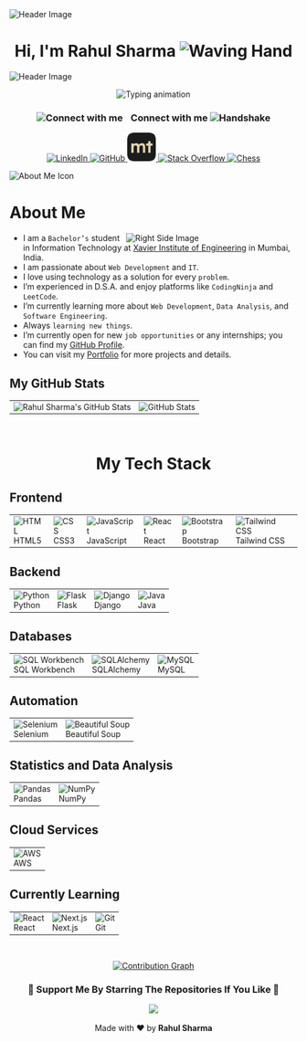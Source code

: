 <img src="https://user-images.githubusercontent.com/73097560/115834477-dbab4500-a447-11eb-908a-139a6edaec5c.gif" alt="Header Image">

<h1 align="center">Hi, I'm Rahul Sharma <img src="https://media.giphy.com/media/hvRJCLFzcasrR4ia7z/giphy.gif" width="35" alt="Waving Hand"></h1>

<p align="center"></p>

<img src="https://user-images.githubusercontent.com/73097560/115834477-dbab4500-a447-11eb-908a-139a6edaec5c.gif" alt="Header Image">

<p align="center">
    <img src="https://readme-typing-svg.herokuapp.com?font=Roboto&weight=900&color=cyan&size=25&center=true&vCenter=true&width=600&height=100&lines=🙏+NAMASTE+🙏;Passionate+about+Web+Development;Also+Web+Scraping+and+Data+Analysis;Touch+Typing+at+105++WPM+⌨️;Software+Development+Enthusiast;Active+Learner+and+Explorer;Always+Exploring+New+Technologies+💻" alt="Typing animation">
</p>

<h3 align="center">
    <img src="https://media.giphy.com/media/iY8CRBdQXODJSCERIr/giphy.gif" width="30" height="30" style="margin-right: 10px;" alt="Connect with me">
    Connect with me <img src='https://raw.githubusercontent.com/ShahriarShafin/ShahriarShafin/main/Assets/handshake.gif' width="50px" alt="Handshake">
</h3>

<p align="center">
    <div align="center">
        <a target="_blank" href="https://www.linkedin.com/in/rahul-sharma-133b57246/">
            <img src="https://img.icons8.com/doodle/40/000000/linkedin--v2.png" alt="LinkedIn">
        </a>
        <a target="_blank" href="https://github.com/rahul122703">
            <img src="https://img.icons8.com/doodle/40/000000/github--v1.png" alt="GitHub">
        </a>
        <a target="_blank" href="https://monkeytype.com/profile/rahul122703">
            <img src="https://raw.githubusercontent.com/monkeytype-hub/monkeytype-icon/master/monkeytype-icon/svg/alduin.svg" style="width:50px; aspect-ratio:1/1;" alt="Monkey Type">
        </a>
        <a target="_blank" href="https://stackoverflow.com/users/21504143/rahul-sharma">
            <img src="https://img.icons8.com/external-tal-revivo-color-tal-revivo/40/000000/external-stack-overflow-is-a-question-and-answer-site-for-professional-logo-color-tal-revivo.png" alt="Stack Overflow">
        </a>
        <a target="_blank" href="https://www.chess.com/member/rahul122703">
            <img src="https://images.chesscomfiles.com/uploads/v1/images_users/tiny_mce/PedroPinhata/phpNgJfyb.png" alt="Chess" style="width:100px;">
        </a>
    </div>
</p>

<picture>
    <img src="https://github.com/7oSkaaa/7oSkaaa/blob/main/Images/about_me.gif?raw=true" width="50px" alt="About Me Icon">
</picture>
<h1><b>About Me</b></h1>

<picture>
    <img align="right" style="width:300px;" src="https://github.com/7oSkaaa/7oSkaaa/blob/main/Images/Right_Side.gif?raw=true" alt="Right Side Image">
</picture>

<ul>
    <li>I am a <code>Bachelor’s</code> student in Information Technology at <a href="https://www.xavier.ac.in">Xavier Institute of Engineering</a> in Mumbai, India.</li>
    <li>I am passionate about <code>Web Development</code> and <code>IT</code>.</li>
    <li>I love using technology as a solution for every <code>problem</code>.</li>
    <li>I’m experienced in D.S.A. and enjoy platforms like <code>CodingNinja</code> and <code>LeetCode</code>.</li>
    <li>I’m currently learning more about <code>Web Development</code>, <code>Data Analysis</code>, and <code>Software Engineering</code>.</li>
    <li>Always <code>learning new things</code>.</li>
    <li>I’m currently open for new <code>job opportunities</code> or any internships; you can find my <a href="https://github.com/rahul122703">GitHub Profile</a>.</li>
    <li>You can visit my <a href="https://your-portfolio-link.com">Portfolio</a> for more projects and details.</li>
</ul>

<h2>My GitHub Stats</h2>

<table align="center">
    <tr>
        <td>
            <img src="https://github-readme-stats.vercel.app/api/top-langs?username=rahul122703&show_icons=true&theme=dark&locale=en&layout=compact" alt="Rahul Sharma's GitHub Stats" width="300" />
        </td>
        <td>
            <img src="https://github-readme-stats.vercel.app/api?username=rahul122703&show_icons=true&theme=radical" alt="GitHub Stats" width="400" />
        </td>
    </tr>
</table>

<br>
<center><h1>My Tech Stack</h1></center>

<h2>Frontend</h2>
<table align="center">
    <tr>
        <td>
            <img src="https://img.icons8.com/color/48/000000/html-5.png" alt="HTML"/>
            <div>HTML5</div>
        </td>
        <td>
            <img src="https://img.icons8.com/color/48/000000/css3.png" alt="CSS"/>
            <div>CSS3</div>
        </td>
        <td>
            <img src="https://img.icons8.com/color/48/000000/javascript.png" alt="JavaScript"/>
            <div>JavaScript</div>
        </td>
        <td>
            <img src="https://img.icons8.com/color/48/000000/react-native.png" alt="React"/>
            <div>React</div>
        </td>
        <td>
            <img src="https://img.icons8.com/color/48/000000/bootstrap.png" alt="Bootstrap"/>
            <div>Bootstrap</div>
        </td>
        <td>
            <img src="https://img.icons8.com/color/48/000000/tailwindcss.png" alt="Tailwind CSS"/>
            <div>Tailwind CSS</div>
        </td>
    </tr>
</table>

<h2>Backend</h2>
<table align="center">
    <tr>
        <td>
            <img src="https://img.icons8.com/color/48/000000/python.png" alt="Python"/>
            <div>Python</div>
        </td>
        <td>
            <img src="https://img.icons8.com/color/48/000000/flask.png" alt="Flask"/>
            <div>Flask</div>
        </td>
        <td>
            <img src="https://img.icons8.com/color/48/000000/django.png" alt="Django"/>
            <div>Django</div>
        </td>
        <td>
            <img src="https://img.icons8.com/color/48/000000/java-coffee-cup-logo.png" alt="Java"/>
            <div>Java</div>
        </td>
    </tr>
</table>

<h2>Databases</h2>
<table align="center">
    <tr>
        <td>
            <img src="https://img.utdstc.com/icon/f6f/11c/f6f11c75fda63dd454fa5db9610a77cfd6752be4db11010f2e4252551a4abccd:100" height="50" width="50" alt="SQL Workbench"/>
            <div>SQL Workbench</div>
        </td>
        <td>
            <img src="https://upload.wikimedia.org/wikipedia/commons/d/d7/SQLAlchemy.svg" alt="SQLAlchemy"/>
            <div>SQLAlchemy</div>
        </td>
        <td>
            <img src="https://upload.wikimedia.org/wikipedia/en/d/dd/MySQL_logo.svg" alt="MySQL"/>
            <div>MySQL</div>
        </td>
    </tr>
</table>

<h2>Automation</h2>
<table align="center">
    <tr>
        <td>
            <img src="https://upload.wikimedia.org/wikipedia/commons/d/d5/Selenium_Logo.png" alt="Selenium" height="50" width="50"/>
            <div>Selenium</div>
        </td>
        <td>
            <img src="https://upload.wikimedia.org/wikipedia/commons/thumb/3/31/Beautiful_Soup_logo.png/640px-Beautiful_Soup_logo.png" height="50" width="50" alt="Beautiful Soup"/>
            <div>Beautiful Soup</div>
        </td>
    </tr>
</table>

<h2>Statistics and Data Analysis</h2>
<table align="center">
    <tr>
        <td>
            <img src="https://upload.wikimedia.org/wikipedia/commons/thumb/2/29/Pandas_logo.svg/640px-Pandas_logo.svg.png" height="50" width="50" alt="Pandas"/>
            <div>Pandas</div>
        </td>
        <td>
            <img src="https://upload.wikimedia.org/wikipedia/commons/thumb/3/3c/Numpy_logo_2020.svg/640px-Numpy_logo_2020.svg.png" height="50" width="50" alt="NumPy"/>
            <div>NumPy</div>
        </td>
    </tr>
</table>

<h2>Cloud Services</h2>
<table align="center">
    <tr>
        <td>
            <img src="https://upload.wikimedia.org/wikipedia/commons/thumb/8/88/Amazon_Web_Services_Logo.svg/640px-Amazon_Web_Services_Logo.svg.png" alt="AWS"/>
            <div>AWS</div>
        </td>
    </tr>
</table>

<h2>Currently Learning</h2>
<table align="center">
    <tr>
        <td>
            <img src="https://upload.wikimedia.org/wikipedia/commons/thumb/9/9b/React-icon.svg/1024px-React-icon.svg.png" alt="React"/>
            <div>React</div>
        </td>
        <td>
            <img src="https://upload.wikimedia.org/wikipedia/commons/thumb/1/1b/Nextjs-logo.svg/640px-Nextjs-logo.svg.png" alt="Next.js"/>
            <div>Next.js</div>
        </td>
        <td>
            <img src="https://upload.wikimedia.org/wikipedia/commons/thumb/0/0c/Git-logo.svg/640px-Git-logo.svg.png" alt="Git"/>
            <div>Git</div>
        </td>
    </tr>
</table>

<br>
<p align="center">
    <a href="https://github.com/rahul122703" target="_blank">
        <img src="https://github.com/rahul122703/rahul122703/blob/main/Assets/contribution-snake.svg" alt="Contribution Graph"/>
    </a>
</p>

<h3 align="center">🌈 Support Me By Starring The Repositories If You Like 🌈</h3>
<p align="center">
    <img src="https://img.icons8.com/material-rounded/24/000000/star.png"/>
</p>

<p align="center">Made with ❤️ by <strong>Rahul Sharma</strong></p>

